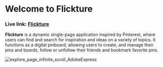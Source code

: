 # Welcome to Flickture

### Live link: [Flickture](https://flickture.onrender.com/)

__Flickture__ is a dynamic single-page application inspired by Pinterest, where users can find and search for inspiration and ideas on a variety of topics. It functions as a digital pinboard, allowing users to create, and manage their pins and boards, follow or unfollow their friends and bookmark favorite pins.




![explore_page_infinite_scroll_AdobeExpress](https://github.com/sherry-debug715/Flickture/assets/67481206/4fc24978-f95f-450b-98bb-b0a11970e0da)
